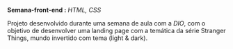 **Semana-front-end :**
 *HTML, CSS*
 
  Projeto desenvolvido durante uma semana de aula com a *DIO*, com o objetivo de  desenvolver  uma landing page com a temática da série Stranger Things, mundo invertido  com tema (light & dark).
  
